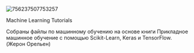 
![756237507753257](https://user-images.githubusercontent.com/115698180/220404561-e4506017-8c00-4298-a5df-a87dbaf9af53.jpeg)




Machine Learning Tutorials

Собраны файлы по машинному обучению на основе книги Прикладное машинное обучение с помощью Scikit-Learn, Keras и TensorFlow. (Жерон Орельен)
